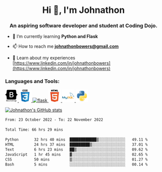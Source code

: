 <h1 align="center">Hi 👋, I'm Johnathon</h1>
<h3 align="center">An aspiring software developer and student at Coding Dojo.</h3>

- 🌱 I’m currently learning **Python and Flask**

- 📫 How to reach me **johnathonbowers@gmail.com**

- 📄 Learn about my experiences [https://www.linkedin.com/in/johnathonbowers](https://www.linkedin.com/in/johnathonbowers)

<h3 align="left">Languages and Tools:</h3>
<p align="left"> <a href="https://getbootstrap.com" target="_blank" rel="noreferrer"> <img src="https://raw.githubusercontent.com/devicons/devicon/master/icons/bootstrap/bootstrap-plain-wordmark.svg" alt="bootstrap" width="40" height="40"/> </a> <a href="https://www.w3schools.com/css/" target="_blank" rel="noreferrer"> <img src="https://raw.githubusercontent.com/devicons/devicon/master/icons/css3/css3-original-wordmark.svg" alt="css3" width="40" height="40"/> </a> <a href="https://flask.palletsprojects.com/" target="_blank" rel="noreferrer"> <img src="https://www.vectorlogo.zone/logos/pocoo_flask/pocoo_flask-icon.svg" alt="flask" width="40" height="40"/> </a> <a href="https://www.w3.org/html/" target="_blank" rel="noreferrer"> <img src="https://raw.githubusercontent.com/devicons/devicon/master/icons/html5/html5-original-wordmark.svg" alt="html5" width="40" height="40"/> </a> <a href="https://www.mysql.com/" target="_blank" rel="noreferrer"> <img src="https://raw.githubusercontent.com/devicons/devicon/master/icons/mysql/mysql-original-wordmark.svg" alt="mysql" width="40" height="40"/> </a> <a href="https://www.python.org" target="_blank" rel="noreferrer"> <img src="https://raw.githubusercontent.com/devicons/devicon/master/icons/python/python-original.svg" alt="python" width="40" height="40"/> </a> </p>

[![Johnathon's GitHub stats](https://github-readme-stats.vercel.app/api?username=JohnathonBowers)](https://github.com/JohnathonBowers/github-readme-stats)
<!--START_SECTION:waka-->

```text
From: 23 October 2022 - To: 22 November 2022

Total Time: 66 hrs 29 mins

Python       32 hrs 40 mins  ████████████▒░░░░░░░░░░░░   49.11 %
HTML         24 hrs 37 mins  █████████▒░░░░░░░░░░░░░░░   37.01 %
Text         6 hrs 23 mins   ██▒░░░░░░░░░░░░░░░░░░░░░░   09.62 %
JavaScript   1 hr 45 mins    ▓░░░░░░░░░░░░░░░░░░░░░░░░   02.65 %
CSS          50 mins         ▒░░░░░░░░░░░░░░░░░░░░░░░░   01.27 %
Bash         5 mins          ░░░░░░░░░░░░░░░░░░░░░░░░░   00.14 %
```

<!--END_SECTION:waka-->
